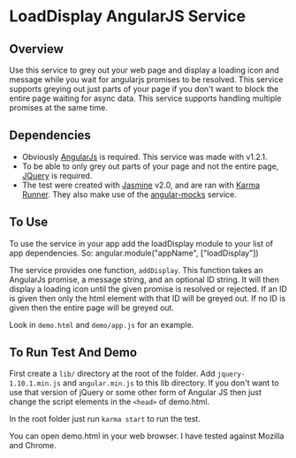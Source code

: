 # LoadDisplay AngularJS Service
## Overview
Use this service to grey out your web page and display a loading icon and message while you wait for angularjs promises to be resolved.  This service supports greying out just parts of your page if you don't want to block the entire page waiting for async data.  This service supports handling multiple promises at the same time.

## Dependencies
* Obviously [AngularJs](http://angularjs.org) is required.  This service was made with v1.2.1.
* To be able to only grey out parts of your page and not the entire page, [JQuery](http://jquery.com/) is required.
* The test were created with [Jasmine](http://jasmine.github.io/) v2.0, and are ran with [Karma Runner](http://karma-runner.github.io/0.12/index.html).  They also make use of the [angular-mocks](https://github.com/angular/angular.js/tree/master/src/ngMock) service.

## To Use
To use the service in your app add the loadDisplay module to your list of app dependencies. So: angular.module("appName", ["loadDisplay"])

The service provides one function, `addDisplay`.  This function takes an AngularJs promise, a message string, and an optional ID string.  It will then display a loading icon until the given promise is resolved or rejected.  If an ID is given then only the html element with that ID will be greyed out.  If no ID is given then the entire page will be greyed out.

Look in `demo.html` and `demo/app.js` for an example.

## To Run Test And Demo
First create a `lib/` directory at the root of the folder.  Add `jquery-1.10.1.min.js` and `angular.min.js` to this lib directory. If you don't want to use that version of jQuery or some other form of Angular JS then just change the script elements in the `<head>` of demo.html.

In the root folder just run `karma start` to run the test.

You can open demo.html in your web browser. I have tested against Mozilla and Chrome.
